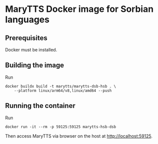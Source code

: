 # MaryTTS Docker image for Sorbian languages

## Prerequisites

Docker must be installed.

## Building the image

Run

    docker buildx build -t marytts/marytts-dsb-hsb . \
        --platform linux/arm64/v8,linux/amd64 --push

## Running the container

Run

    docker run -it --rm -p 59125:59125 marytts-hsb-dsb

Then access MaryTTS via browser on the host at <http://localhost:59125>.
